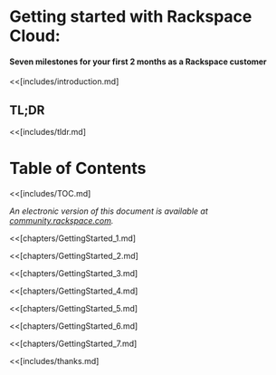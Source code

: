 # Getting started with Rackspace Cloud:
#### Seven milestones for your first 2 months as a Rackspace customer


<<[includes/introduction.md]

## TL;DR

<<[includes/tldr.md]

# Table of Contents
<<[includes/TOC.md]

*An electronic version of this document is available at [community.rackspace.com](https://community.rackspace.com).*

<<[chapters/GettingStarted_1.md]

<<[chapters/GettingStarted_2.md]

<<[chapters/GettingStarted_3.md]

<<[chapters/GettingStarted_4.md]

<<[chapters/GettingStarted_5.md]

<<[chapters/GettingStarted_6.md]

<<[chapters/GettingStarted_7.md]

<<[includes/thanks.md]
